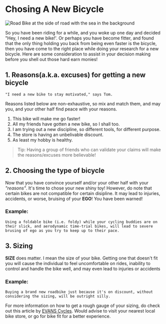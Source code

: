 # Chosing A New Bicycle

![Road Bike at the side of road with the sea in the background](https://images.unsplash.com/photo-1665937127032-5672798173b9?q=80&w=2070&auto=format&fit=crop&ixlib=rb-4.0.3&ixid=M3wxMjA3fDB8MHxwaG90by1wYWdlfHx8fGVufDB8fHx8fA%3D%3D)

So you have been riding for a while, and you woke up one day and decided "Hey, I need a new bike!'. Or perhaps you have become fitter, and found that the only thing holding you back from being even faster is the bicycle, then you have come to the right place while doing your research for a new bicycle. Here are some consideration to assist in your decision making before you shell out those hard earn monies!

## 1. Reasons(a.k.a. excuses) for getting a new bicycle

```
"I need a new bike to stay motivated," says Tom.
```

Reasons listed below are non-exhaustive, so mix and match them, and may you, and your other half find peace with your reasons.

1. This bike will make me go faster!
1. All my friends have gotten a new bike, so I shall too.
1. I am trying out a new discipline, so different tools, for different purpose.
1. The store is having an unbelivable discount.
1. As least my hobby is healthy.

> Tip: Having a group of friends who can validate your claims will make the reasons/excuses more believable!

## 2. Choosing the type of bicycle

Now that you have convince yourself and/or your other half with your _"reasons"_. It's time to chose your new shiny toy! However, do note that certain bikes are not compatible for certain disipline. It may lead to injuries, accidents, or worse, bruising of your **EGO**! You have been warned!

### Example:

```
Using a foldable bike (i.e. foldy) while your cycling buddies are on their slick, and aerodynamic time-trial bikes, will lead to severe brusing of ego as you try to keep up to their pace.
```

## 3. Sizing

**SIZE** does matter. I mean the size of your bike. Getting one that doesn't fit you will cause the individual to feel uncomfortable on rides, inability to control and handle the bike well, and may even lead to injuries or accidents

### Example:

```
Buying a brand new roadbike just because it's on discount, without considering the sizing, will be outright silly.
```

For more information on how to get a rough gauge of your sizing, do check out this article by [EVANS Cycles](https://www.evanscycles.com/help/bike-sizing#:~:text=Bikes%20are%20measured%20by%20their,centre%20of%20the%20top%20tube.). Would advise to visit your nearest local bike store, or go for bike fit for a better experience.
